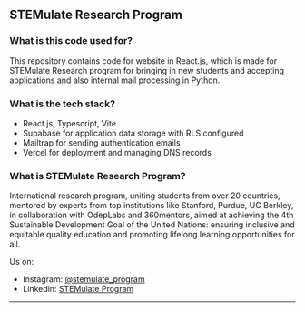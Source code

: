 ## STEMulate Research Program  

### What is this code used for?

This repository contains code for website in React.js, which is made for STEMulate Research program for bringing in new students and accepting applications and also internal mail processing in Python. 

### What is the tech stack?

- React.js, Typescript, Vite
- Supabase for application data storage with RLS configured
- Mailtrap for sending authentication emails
- Vercel for deployment and managing DNS records

### What is STEMulate Research Program?

International research program, uniting students from over 20 countries, mentored by experts from top institutions like Stanford, Purdue, UC Berkley, in collaboration with OdepLabs and 360mentors, aimed at achieving the 4th Sustainable Development Goal of the United Nations: ensuring inclusive and equitable quality education and promoting lifelong learning opportunities for all.

Us on:
- Instagram: <a href="https://instagram.com/stemulate_program">@stemulate_program</a>
- Linkedin: <a href="https://www.linkedin.com/company/stemulate-program/">STEMulate Program</a>
---
